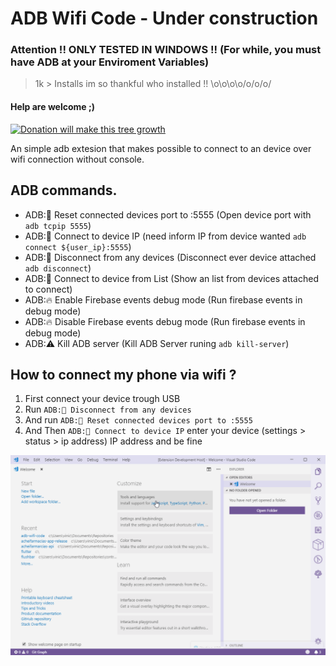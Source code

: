 # ADB Wifi Code - Under construction

### Attention !! ONLY TESTED IN WINDOWS !! (For while, you must have ADB at your Enviroment Variables)

> 1k > Installs im so thankful who installed !! \o\o\o\o/o/o/o/

#### Help are welcome ;)

<a href="https://www.paypal.com/cgi-bin/webscr?cmd=_s-xclick&hosted_button_id=TKRZ7F4FV4QY4&source=url">![Donation will make this tree growth](https://www.paypalobjects.com/en_US/i/btn/btn_donateCC_LG.gif)</a>

An simple adb extesion that makes possible to connect to an device over wifi connection without console.

## ADB commands.

- ADB:📱 Reset connected devices port to :5555 (Open device port with `adb tcpip 5555`)
- ADB:📱 Connect to device IP (need inform IP from device wanted `adb connect ${user_ip}:5555`)
- ADB:📱 Disconnect from any devices (Disconnect ever device attached `adb disconnect`)
- ADB:📱 Connect to device from List (Show an list from devices attached to connect)
- ADB:🔥 Enable Firebase events debug mode (Run firebase events in debug mode)
- ADB:🔥 Disable Firebase events debug mode (Run firebase events in debug mode)
- ADB:⚠️ Kill ADB server (Kill ADB Server runing `adb kill-server`)

## How to connect my phone via wifi ?

1. First connect your device trough USB
2. Run `ADB:📱 Disconnect from any devices`
3. And run `ADB:📱 Reset connected devices port to :5555`
4. And Then `ADB:📱 Connect to device IP` enter your device (settings > status > ip address) IP address and be fine

![status bar](media/record1.gif)
